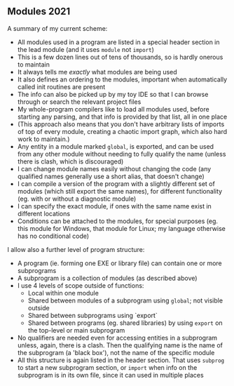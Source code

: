 ## Modules 2021

A summary of my current scheme:

* All modules used in a program are listed in a special header section in the lead module (and it uses `module` not `import`)
* This is a few dozen lines out of tens of thousands, so is hardly onerous to maintain
* It always tells me *exactly* what modules are being used
* It also defines an ordering to the modules, important when automatically called init routines are present
* The info can also be picked up by my toy IDE so that I can browse through or search the relevant project files
* My whole-program compilers like to load all modules used, before starting any parsing, and that info is provided by that list, all in one place
* (This approach also means that you don't have arbitrary lists of imports of top of every module, creating a chaotic import graph, which also hard work to maintain.)
* Any entity in a module marked `global`, is exported, and can be used from any other module without needing to fully qualify the name (unless there is clash, which is discouraged)
* I can change module names easily without changing the code (any qualified names generally use a short alias, that doesn't change)
* I can compile a version of the program with a slightly different set of modules (which still export the same names), for different functionality (eg. with or without a diagnostic module)
* I can specify the exact module, if ones with the same name exist in different locations
* Conditions can be attached to the modules, for special purposes (eg. this module for Windows, that module for Linux; my language otherwise has no conditional code)

I allow also a further level of program structure:

* A program (ie. forming one EXE or library file) can contain one or more subprograms
* A subprogram is a collection of modules (as described above)
* I use 4 levels of scope outside of functions:
   * Local within one module
   * Shared between modules of a subprogram using `global`; not visible outside
   * Shared between subprograms using \`export\`
   * Shared between programs (eg. shared libraries) by using `export` on the top-level or main subprogram
* No qualifiers are needed even for accessing entities in a subprogram unless, again, there is a clash. Then the qualifying name is the name of the subprogram (a 'black box'), not the name of the specific module
* All this structure is again listed in the header section. That uses `subprog` to start a new subprogram section, or `import` when info on the subprogram is in its own file, since it can used in multiple places

